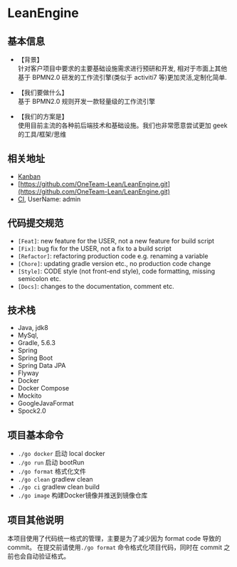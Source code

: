 # LeanEngine
## 基本信息
- 【背景】   
针对客户项目中要求的主要基础设施需求进行预研和开发,
相对于市面上其他基于 BPMN2.0 研发的工作流引擎(类似于 activiti7 等)更加灵活,定制化简单.

- 【我们要做什么】   
基于 BPMN2.0 规则开发一款轻量级的工作流引擎

- 【我们的方案是】   
使用目前主流的各种前后端技术和基础设施。我们也非常愿意尝试更加 geek 的工具/框架/思维

## 相关地址
- [Kanban](https://www.teambition.com/project/5e44074c78c0fe0022a10382/tasks/view/all)   
- [https://github.com/OneTeam-Lean/LeanEngine.git](https://github.com/OneTeam-Lean/LeanEngine.git)
- [CI](http://ec2-52-82-123-155.cn-northwest-1.compute.amazonaws.com.cn:9000/), UserName: admin

## 代码提交规范
- `[Feat]`: new feature for the USER, not a new feature for build script
- `[Fix]`: bug fix for the USER, not a fix to a build script
- `[Refactor]`: refactoring production code e.g. renaming a variable
- `[Chore]`: updating gradle version etc., no production code change
- `[Style]`: CODE style (not front-end style), code formatting, missing semicolon etc.
- `[Docs]`: changes to the documentation, comment etc.

## 技术栈
- Java, jdk8
- MySql, 
- Gradle, 5.6.3
- Spring 
- Spring Boot
- Spring Data JPA
- Flyway
- Docker
- Docker Compose
- Mockito
- GoogleJavaFormat
- Spock2.0

## 项目基本命令
- `./go docker` 启动 local docker
- `./go run` 启动 bootRun
- `./go format` 格式化文件
- `./go clean` gradlew clean
- `./go ci` gradlew clean build
- `./go image` 构建Docker镜像并推送到镜像仓库

## 项目其他说明

本项目使用了代码统一格式的管理，主要是为了减少因为 format code 导致的 commit。
在提交前请使用`./go format` 命令格式化项目代码，同时在 commit 之前也会自动验证格式。
